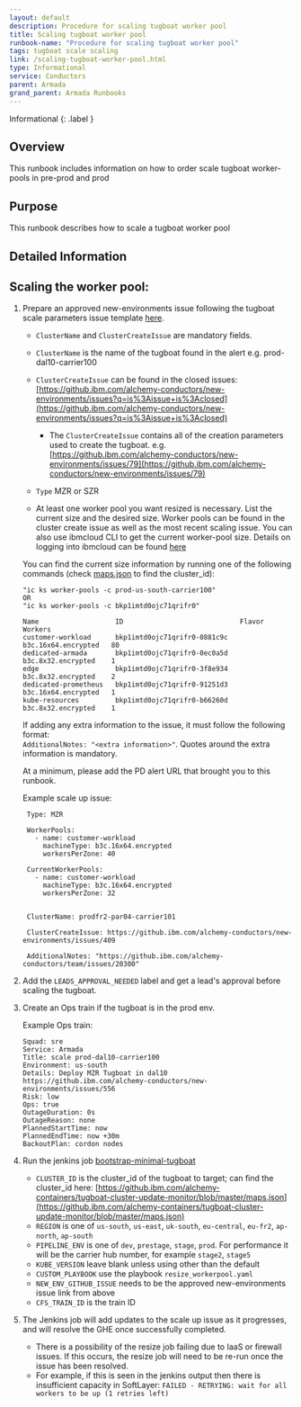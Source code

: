 ```yaml
---
layout: default
description: Procedure for scaling tugboat worker pool
title: Scaling tugboat worker pool
runbook-name: "Procedure for scaling tugboat worker pool"
tags: tugboat scale scaling
link: /scaling-tugboat-worker-pool.html
type: Informational
service: Conductors
parent: Armada
grand_parent: Armada Runbooks
---
```


Informational
{: .label }

## Overview
This runbook includes information on how to order scale tugboat worker-pools in pre-prod and prod

## Purpose

This runbook describes how to scale a tugboat worker pool

## Detailed Information

## Scaling the worker pool:
1. Prepare an approved new-environments issue following the tugboat scale parameters issue template [here](https://github.ibm.com/alchemy-conductors/new-environments/issues/new/choose).
    
   - `ClusterName` and `ClusterCreateIssue` are mandatory fields.
   - `ClusterName` is the name of the tugboat found in the alert e.g. prod-dal10-carrier100
   - `ClusterCreateIssue` can be found in the closed issues: [https://github.ibm.com/alchemy-conductors/new-environments/issues?q=is%3Aissue+is%3Aclosed](https://github.ibm.com/alchemy-conductors/new-environments/issues?q=is%3Aissue+is%3Aclosed)
      - The `ClusterCreateIssue` contains all of the creation parameters used to create the tugboat.  e.g. [https://github.ibm.com/alchemy-conductors/new-environments/issues/79](https://github.ibm.com/alchemy-conductors/new-environments/issues/79)

   - `Type` MZR or SZR
   - At least one worker pool you want resized is necessary. List the current size and the desired size. Worker pools can be found in the cluster create issue as well as the most recent scaling issue.  You can also use ibmcloud CLI to get the current worker-pool size.  Details on logging into ibmcloud can be found [here](https://github.ibm.com/alchemy-containers/tugboat-bootstrap/blob/master/README.MD#deploying)
    
   You can find the current size information by running one of the following commands (check [maps.json](https://github.ibm.com/alchemy-containers/tugboat-cluster-update-monitor/blob/master/maps.json) to find the cluster_id):
        
   ```
   "ic ks worker-pools -c prod-us-south-carrier100"
   OR
   "ic ks worker-pools -c bkp1imtd0ojc71qrifr0"
   
   Name                   ID                             Flavor                Workers
   customer-workload      bkp1imtd0ojc71qrifr0-0881c9c   b3c.16x64.encrypted   80 
   dedicated-armada       bkp1imtd0ojc71qrifr0-0ec0a5d   b3c.8x32.encrypted    1
   edge                   bkp1imtd0ojc71qrifr0-3f8e934   b3c.8x32.encrypted    2
   dedicated-prometheus   bkp1imtd0ojc71qrifr0-91251d3   b3c.16x64.encrypted   1
   kube-resources         bkp1imtd0ojc71qrifr0-b66260d   b3c.8x32.encrypted    1
   ```

   If adding any extra information to the issue, it must follow the following format:  
   `AdditionalNotes: "<extra information>"`. Quotes around the extra information is mandatory.

   At a minimum, please add the PD alert URL that brought you to this runbook.

   Example scale up issue:

   ```
    Type: MZR

    WorkerPools:
      - name: customer-workload
        machineType: b3c.16x64.encrypted
        workersPerZone: 40

    CurrentWorkerPools:
      - name: customer-workload
        machineType: b3c.16x64.encrypted
        workersPerZone: 32


    ClusterName: prodfr2-par04-carrier101

    ClusterCreateIssue: https://github.ibm.com/alchemy-conductors/new-environments/issues/409

    AdditionalNotes: "https://github.ibm.com/alchemy-conductors/team/issues/20300"
   ```
               
1. Add the `LEADS_APPROVAL_NEEDED` label and get a lead's approval before scaling the tugboat.
                
2. Create an Ops train if the tugboat is in the prod env.

   Example Ops train:

   ```
   Squad: sre
   Service: Armada
   Title: scale prod-dal10-carrier100
   Environment: us-south
   Details: Deploy MZR Tugboat in dal10 https://github.ibm.com/alchemy-conductors/new-environments/issues/556
   Risk: low
   Ops: true
   OutageDuration: 0s
   OutageReason: none
   PlannedStartTime: now
   PlannedEndTime: now +30m
   BackoutPlan: cordon nodes
   ```
    
3. Run the jenkins job [bootstrap-minimal-tugboat](https://alchemy-containers-jenkins.swg-devops.com/job/Containers-Runtime/view/tugboat/job/tugboat/job/bootstrap-minimal-tugboat/)
    - `CLUSTER_ID` is the cluster_id of the tugboat to target; can find the cluster_id here: [https://github.ibm.com/alchemy-containers/tugboat-cluster-update-monitor/blob/master/maps.json](https://github.ibm.com/alchemy-containers/tugboat-cluster-update-monitor/blob/master/maps.json)
    - `REGION` is one of `us-south`, `us-east`, `uk-south`, `eu-central`, `eu-fr2`, `ap-north`, `ap-south`
    - `PIPELINE_ENV` is one of `dev`, `prestage`, `stage`, `prod`. For performance it will be the carrier hub number, for example `stage2`, `stage5`
    - `KUBE_VERSION` leave blank unless using other than the default
    - `CUSTOM_PLAYBOOK` use the playbook `resize_workerpool.yaml`
    - `NEW_ENV_GITHUB_ISSUE` needs to be the approved new-environments issue link from above
    - `CFS_TRAIN_ID` is the train ID

4. The Jenkins job will add updates to the scale up issue as it progresses, and will resolve the GHE once successfully completed.  
   - There is a possibility of the resize job failing due to IaaS or firewall issues.  If this occurs, the resize job will need to be re-run once the issue has been resolved.
   - For example, if this is seen in the jenkins output then there is insufficient capacity in SoftLayer: `FAILED - RETRYING: wait for all workers to be up (1 retries left)`

